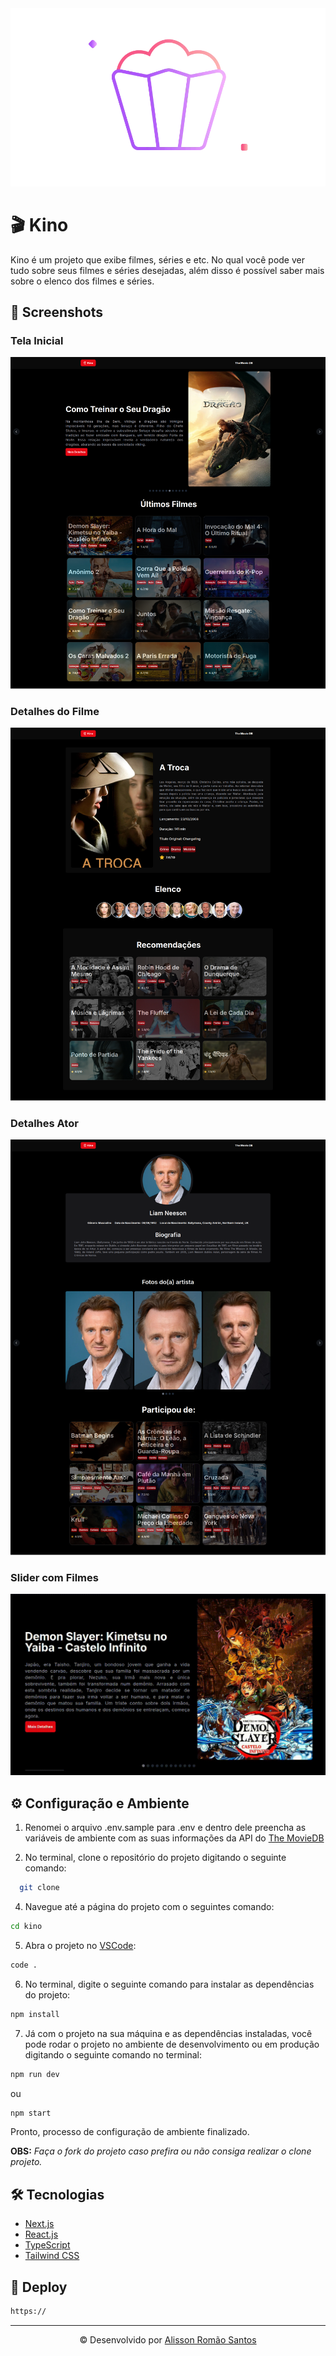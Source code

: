 <img src="./.github/kino-logo.png" alt="Logo do Kino" />

# 🎬 Kino
Kino é um projeto que exibe filmes, séries e etc. No qual você pode ver tudo sobre seus filmes e séries desejadas, além disso é possível saber mais sobre o elenco dos filmes e séries.

## 📸 Screenshots

### Tela Inicial
![Home](./.github/home-page.png)

### Detalhes do Filme
![Movie Highlight](./.github/movie-highlight.png)

### Detalhes Ator
![Actor Page](./.github/actor-page.png)

### Slider com Filmes
![Slider Movies](./.github/movies-slider.gif)

## ⚙️ Configuração e Ambiente

1. Renomei o arquivo .env.sample para .env e dentro dele preencha as variáveis de ambiente com as suas informações da API do [The MovieDB](https://www.themoviedb.org/)

3. No terminal, clone o repositório do projeto digitando o seguinte comando:

```bash
  git clone 
```

4. Navegue até a página do projeto com o seguintes comando:

```bash
cd kino
```

5. Abra o projeto no [VSCode](https://code.visualstudio.com/download): 
```bash
code .
```

6. No terminal, digite o seguinte comando para instalar as dependências do projeto:

```bash
npm install
```

7. Já com o projeto na sua máquina e as dependências instaladas, você pode rodar o projeto no ambiente de desenvolvimento ou em produção digitando o seguinte comando no terminal:

```bash
npm run dev
```
ou 
```bash
npm start
```

Pronto, processo de configuração de ambiente finalizado.

**OBS:** *Faça o fork do projeto caso prefira ou não consiga realizar o clone projeto.*

## 🛠️ Tecnologias
- [Next.js](https://nextjs.org/)  
- [React.js](https://react.dev/)  
- [TypeScript](https://www.typescriptlang.org/)  
- [Tailwind CSS](https://tailwindcss.com/) 

## 🚀 Deploy
```txt
https://
```

---

<p align="center">&copy; Desenvolvido por <a href="https://www.linkedin.com/in/alissonromaosantos">Alisson Romão Santos</a></p>